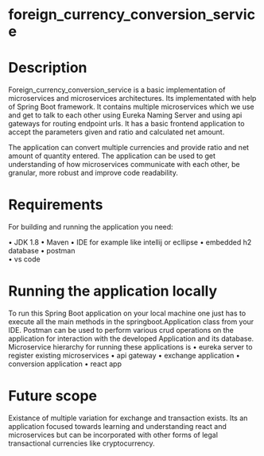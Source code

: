 # foreign_currency_conversion_service

# Description
Foreign_currency_conversion_service is a basic implementation of microservices and microservices architectures. 
Its  implementated with help of Spring Boot framework. 
It contains multiple microservices which we use and get to talk to each other using 
Eureka Naming Server and using api gateways for routing endpoint urls.
It has a basic frontend application to accept the parameters given and ratio and calculated net amount.

The application can convert multiple currencies and provide ratio and net amount of quantity entered.
The application can be used to get understanding of how microservices communicate with each other,
be granular, more robust and improve code readability. 


# Requirements
For building and running the application you need:

•	JDK 1.8
•	Maven 
•	IDE for example like intellij or ecllipse
•	embedded h2 database
•	postman  
•	vs code



# Running the application locally
To run this Spring Boot application on your local machine one just has to execute all the main methods in the springboot.Application class from your IDE.
Postman can be used to perform various crud operations on the application for interaction with the developed Application and its database.
Microservice hierarchy for running these applications is • eureka server to register existing microservices	
•	api gateway 
•	exchange application 
•	conversion application 
•	react app


# Future scope
Existance of multiple variation for exchange and transaction exists.
Its an application focused towards learning and understanding react and microservices but can be 
incorporated with other forms of legal transactional currencies like cryptocurrency.



